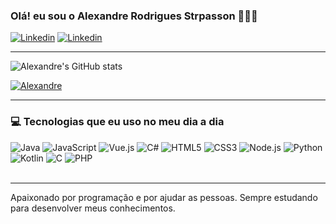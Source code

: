 ### Olá! eu sou o Alexandre Rodrigues Strpasson 🙋🏻‍♂️

[![Linkedin](https://img.shields.io/badge/LinkedIn-0077B5?style=for-the-badge&logo=linkedin&logoColor=white)](https://www.linkedin.com/in/alexandre-rodrigues-strapasson-880547196/)
[![Linkedin](https://img.shields.io/badge/Instagram-E4405F?style=for-the-badge&logo=instagram&logoColor=white)](https://www.instagram.com/ale_strapasson)

---

![Alexandre's GitHub stats](https://github-readme-stats.vercel.app/api?username=AlexandreRodriguesStrapasson&show_icons=true&theme=radical)

[![Alexandre](https://github-readme-stats.vercel.app/api/top-langs/?username=AlexandreRodriguesStrapasson&layout=donut-vertical)](https://github.com/AlexandreStrpasson)

---

### 💻 Tecnologias que eu uso no meu dia a dia
<div style="display: inline_block">
  <img alt="Java" src="https://img.shields.io/badge/Java-ED8B00?style=for-the-badge&logo=openjdk&logoColor=white">
  <img alt="JavaScript" src="https://img.shields.io/badge/JavaScript-F7DF1E?style=for-the-badge&logo=javascript&logoColor=black">
  <img alt="Vue.js" src="https://img.shields.io/badge/Vue.js-4FC08D?style=for-the-badge&logo=vue.js&logoColor=white">
  <img alt="C#" src="https://img.shields.io/badge/C%23-239120?style=for-the-badge&logo=c-sharp&logoColor=white">
  <img alt="HTML5" src="https://img.shields.io/badge/HTML-239120?style=for-the-badge&logo=html5&logoColor=white">
  <img alt="CSS3" src="https://img.shields.io/badge/CSS-239120?&style=for-the-badge&logo=css3&logoColor=white">
  <img alt="Node.js" src="https://img.shields.io/badge/Node.js-43853D?style=for-the-badge&logo=node.js&logoColor=white">
  <img alt="Python" src="https://img.shields.io/badge/Python-14354C?style=for-the-badge&logo=python&logoColor=white">
  <img alt="Kotlin" src="https://img.shields.io/badge/Kotlin-0095D5?&style=for-the-badge&logo=kotlin&logoColor=white">
  <img alt="C" src="https://img.shields.io/badge/C-00599C?style=for-the-badge&logo=c&logoColor=white">
  <img alt="PHP" src="https://img.shields.io/badge/PHP-777BB4?style=for-the-badge&logo=php&logoColor=white">
</div><br>

---

Apaixonado por programação e por ajudar as pessoas. Sempre estudando para desenvolver meus conhecimentos.
